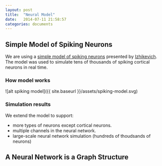 ```yaml
---
layout: post
title:  "Neural Model"
date:   2014-07-11 21:58:57
categories: documents
---
```


## Simple Model of Spiking Neurons

We are using a
[simple model of spiking neurons](http://www.izhikevich.org/publications/spikes.htm)
presented by [Izhikevich](http://www.izhikevich.org/). The model was
used to simulate tens of thousands of spiking cortical neurons in real
time.

### How model works

![alt spiking model]({{ site.baseurl }}/assets/spiking-model.svg)


### Simulation results

We extend the model to support:
- more types of neurons except cortical neurons.
- multiple channels in the neural network.
- large-scale neural network simulation (hundreds of thoudsands of
  neurons)

## A Neural Network is a Graph Structure



